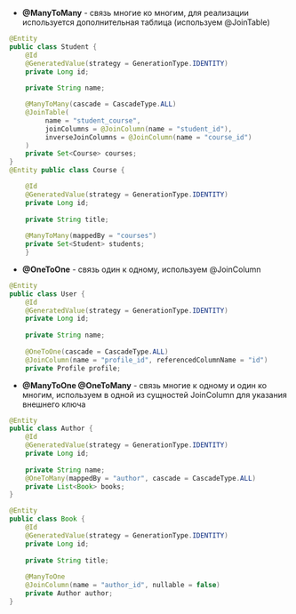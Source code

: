 - **@ManyToMany** - связь многие ко многим, для реализации используется дополнительная таблица (используем @JoinTable)
``` java
@Entity 
public class Student { 
	@Id 
	@GeneratedValue(strategy = GenerationType.IDENTITY) 
	private Long id; 
	
	private String name; 

	@ManyToMany(cascade = CascadeType.ALL) 
	@JoinTable( 
	     name = "student_course", 
	     joinColumns = @JoinColumn(name = "student_id"), 
	     inverseJoinColumns = @JoinColumn(name = "course_id") 
	) 
	private Set<Course> courses;
}
@Entity public class Course { 

	@Id 
	@GeneratedValue(strategy = GenerationType.IDENTITY) 
	private Long id; 
	
	private String title; 
	
	@ManyToMany(mappedBy = "courses") 
	private Set<Student> students; 
	}
```
- **@OneToOne** - связь один к одному, используем @JoinColumn
``` java
@Entity 
public class User { 
	@Id 
	@GeneratedValue(strategy = GenerationType.IDENTITY) 
	private Long id; 
	
	private String name;
	 
	@OneToOne(cascade = CascadeType.ALL) 
	@JoinColumn(name = "profile_id", referencedColumnName = "id") 
	private Profile profile; 
```
- **@ManyToOne @OneToMany** - связь многие к одному и один ко многим, используем в одной из сущностей JoinColumn для указания внешнего ключа
``` java
@Entity 
public class Author { 
	@Id 
	@GeneratedValue(strategy = GenerationType.IDENTITY) 
	private Long id; 
	
	private String name; 
	@OneToMany(mappedBy = "author", cascade = CascadeType.ALL) 
	private List<Book> books; 
} 

@Entity 
public class Book { 
	@Id 
	@GeneratedValue(strategy = GenerationType.IDENTITY) 
	private Long id; 
	
	private String title; 
	
	@ManyToOne 
	@JoinColumn(name = "author_id", nullable = false)
	private Author author;
}
```